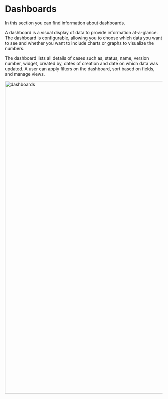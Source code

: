 # Dashboards

In this section you can find information about dashboards.

A dashboard is a visual display of data to provide information at-a-glance. The dashboard is configurable, allowing you to choose which data you want to see and whether you want to include charts or graphs to visualize the numbers.

The dashboard lists all details of cases such as, status, name, version number, widget, created by, dates of creation and date on which data was updated. A user can apply filters on the dashboard, sort based on fields, and manage views. 

<img src="/thehive/images/user-guides/analyst-corner/dashboard/dashboard.png" alt="dashboards" width="1000" height="1000"/>
